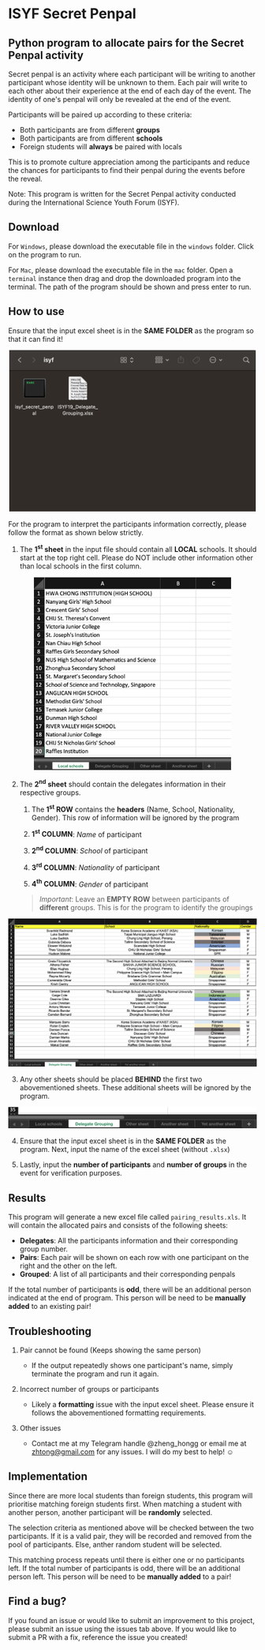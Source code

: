 # ISYF Secret Penpal

## Python program to allocate pairs for the Secret Penpal activity

Secret penpal is an activity where each participant will be writing to another participant whose identity will be unknown to them. Each pair will write to each other about their experience at the end of each day of the event. The identity of one's penpal will only be revealed at the end of the event. 

Participants will be paired up according to these criteria: 
- Both participants are from different **groups** 
- Both participants are from different **schools**
- Foreign students will **always** be paired with locals 

This is to promote culture appreciation among the participants and reduce the chances for participants to find their penpal during the events before the reveal.

Note: This program is written for the Secret Penpal activity conducted during the International Science Youth Forum (ISYF). 

## Download
For `Windows`, please download the executable file in the `windows` folder. Click on the program to run.

For `Mac`, please download the executable file in the `mac` folder. Open a `terminal` instance then drag and drop the downloaded program into the terminal. The path of the program should be shown and press enter to run. 

## How to use
Ensure that the input excel sheet is in the **SAME FOLDER** as the program so that it can find it!

<div align="center">
<img src="images/same_folder.png" width="500">
</div>

For the program to interpret the participants information correctly, please follow the format as shown below strictly.

1. The **1<sup>st</sup> sheet** in the input file should contain all **LOCAL** schools. It should start at the top right cell. Please do NOT include other information other than local schools in the first column.

<div align="center">
<img src="images/local_schools.png" width="400">
</div>

2. The **2<sup>nd</sup> sheet** should contain the delegates information in their respective groups.

    1. The **1<sup>st</sup> ROW** contains the **headers** (Name, School, Nationality, Gender). This row of information will be ignored by the program

    2. **1<sup>st</sup> COLUMN**: *Name* of participant
    3. **2<sup>nd</sup> COLUMN**: *School* of participant
    4. **3<sup>rd</sup> COLUMN**: *Nationality* of participant
    5. **4<sup>th</sup> COLUMN**: *Gender* of participant

    > *Important*: Leave an **EMPTY ROW** between participants of **different** groups. This is for the program to identify the groupings

![](images/groupings.png)

3. Any other sheets should be placed **BEHIND** the first two abovementioned sheets. These additional sheets will be ignored by the program.

![](images/other_sheets.png)

4. Ensure that the input excel sheet is in the **SAME FOLDER** as the program. Next, input the name of the excel sheet (without `.xlsx`)

5. Lastly, input the **number of participants** and **number of groups** in the event for verification purposes.

## Results
This program will generate a new excel file called `pairing_results.xls`. It will contain the allocated pairs and consists of the following sheets:

- **Delegates**: All the participants information and their corresponding group number.
- **Pairs**: Each pair will be shown on each row with one participant on the right and the other on the left.
- **Grouped**: A list of all participants and their corresponding penpals

If the total number of participants is **odd**, there will be an additional person indicated at the end of program. This person will be need to be **manually added** to an existing pair!

## Troubleshooting
1. Pair cannot be found (Keeps showing the same person)

    - If the output repeatedly shows one participant's name, simply terminate the program and run it again.

2. Incorrect number of groups or participants

    - Likely a **formatting** issue with the input excel sheet. Please ensure it follows the abovementioned formatting requirements.

3. Other issues

    - Contact me at my Telegram handle @zheng_hongg or email me at zhtong@gmail.com for any issues. I will do my best to help! :relaxed:

## Implementation
Since there are more local students than foreign students, this program will prioritise matching foreign students first. When matching a student with another person, another participant will be **randomly** selected. 

The selection criteria as mentioned above will be checked between the two participants. If it is a valid pair, they will be recorded and removed from the pool of participants. Else, anther random student will be selected. 

This matching process repeats until there is either one or no participants left. If the total number of participants is odd, there will be an additional person left. This person will be need to be **manually added** to a pair!

## Find a bug?
If you found an issue or would like to submit an improvement to this project, please submit an issue using the issues tab above. If you would like to submit a PR with a fix, reference the issue you created!
